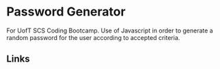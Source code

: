 # Password Generator

For UofT SCS Coding Bootcamp.
Use of Javascript in order to generate a random password for the user according to accepted criteria.

## Links

### 
